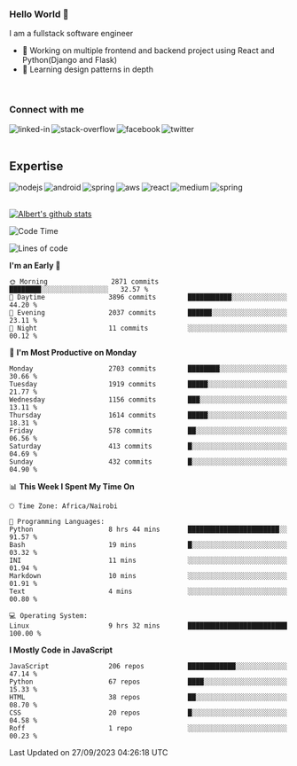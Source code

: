 

### Hello World 👋
I am a fullstack software engineer
- 🔭 Working on multiple frontend and backend project using React and Python(Django and Flask)
- 🌱 Learning design patterns in depth

<br>

### Connect with me

[<img align="left" alt="linked-in" src="https://img.shields.io/badge/linkedin-%230077B5.svg?&style=for-the-badge&logo=linkedin&logoColor=white" />](https://www.linkedin.com/in/albert-byrone/)

<!-- [<img align="left" alt="medium" src="https://img.shields.io/badge/medium-%2312100E.svg?&style=for-the-badge&logo=medium&logoColor=white" />](https://56faisal.medium.com/) -->

[<img align="left" alt="stack-overflow" src="https://img.shields.io/badge/stack%20overflow-FE7A16?logo=stack-overflow&logoColor=white&style=for-the-badge" />](https://stackoverflow.com/users/11916317/albert-byrone)

[<img align="left" alt="facebook" src="https://img.shields.io/badge/facebook-%231877F2.svg?&style=for-the-badge&logo=facebook&logoColor=white" />](https://web.facebook.com/albert.byrone.1/)

[<img align="left" alt="twitter" src="https://img.shields.io/badge/twitter-%231DA1F2.svg?&style=for-the-badge&logo=twitter&logoColor=white" />](https://twitter.com/byrone_albert)

<br>

<br>

## Expertise
<img align="left" alt="nodejs" src="https://img.shields.io/badge/python%20-%2343853D.svg?&style=for-the-badge&logo=node.js&logoColor=white" />
<img align="left" alt="android" src="https://img.shields.io/badge/Flask-3DDC84?logo=android&logoColor=white&style=for-the-badge" />
<img align="left" alt="spring" src="https://img.shields.io/badge/drf%20-%236DB33F.svg?&style=for-the-badge&logo=spring&logoColor=white" />
<img align="left" alt="aws" src="https://img.shields.io/badge/django%20AWS-%23232F3E?logo=amazon-aws&logoColor=white&style=for-the-badge" />
<img align="left" alt="react" src="https://img.shields.io/badge/react%20-%2320232a.svg?&style=for-the-badge&logo=react&logoColor=%2361DAFB" />
<img align="left" alt="medium" src="https://img.shields.io/badge/Angular-%23316192.svg?&style=for-the-badge&logo=postgresql&logoColor=white" />
<img align="left" alt="spring" src="https://img.shields.io/badge/Javascript%20-%236DB33F.svg?&style=for-the-badge&logo=spring&logoColor=white" />
<br>
<br>


[![Albert's github stats](https://github-readme-stats.vercel.app/api?username=Albert-Byrone&count_private=true&show_icons=true&theme=radical&hide_rank=false)](https://github.com/anuraghazra/github-readme-stats)

<!-- [![Top Langs](https://github-readme-stats.vercel.app/api/top-langs/?username=Albert-Byrone&layout=compact)](https://github.com/anuraghazra/github-readme-stats) -->

<!--
**Albert-Byrone/Albert-Byrone** is a ✨ _special_ ✨ repository because its `README.md` (this file) appears on your GitHub profile.

Here are some ideas to get you started:

- 🔭 I’m currently working on ...
- 🌱 I’m currently learning ...
- 👯 I’m looking to collaborate on ...
- 🤔 I’m looking for help with ...
- 💬 Ask me about ...
- 📫 How to reach me: ...
- 😄 Pronouns: ...
- ⚡ Fun fact: ...
-->


<!--START_SECTION:waka-->
![Code Time](http://img.shields.io/badge/Code%20Time-687%20hrs%2033%20mins-blue)

![Lines of code](https://img.shields.io/badge/From%20Hello%20World%20I%27ve%20Written-62.6%20million%20lines%20of%20code-blue)

**I'm an Early 🐤** 

```text
🌞 Morning                2871 commits        ████████░░░░░░░░░░░░░░░░░   32.57 % 
🌆 Daytime                3896 commits        ███████████░░░░░░░░░░░░░░   44.20 % 
🌃 Evening                2037 commits        ██████░░░░░░░░░░░░░░░░░░░   23.11 % 
🌙 Night                  11 commits          ░░░░░░░░░░░░░░░░░░░░░░░░░   00.12 % 
```
📅 **I'm Most Productive on Monday** 

```text
Monday                   2703 commits        ████████░░░░░░░░░░░░░░░░░   30.66 % 
Tuesday                  1919 commits        █████░░░░░░░░░░░░░░░░░░░░   21.77 % 
Wednesday                1156 commits        ███░░░░░░░░░░░░░░░░░░░░░░   13.11 % 
Thursday                 1614 commits        █████░░░░░░░░░░░░░░░░░░░░   18.31 % 
Friday                   578 commits         ██░░░░░░░░░░░░░░░░░░░░░░░   06.56 % 
Saturday                 413 commits         █░░░░░░░░░░░░░░░░░░░░░░░░   04.69 % 
Sunday                   432 commits         █░░░░░░░░░░░░░░░░░░░░░░░░   04.90 % 
```


📊 **This Week I Spent My Time On** 

```text
🕑︎ Time Zone: Africa/Nairobi

💬 Programming Languages: 
Python                   8 hrs 44 mins       ███████████████████████░░   91.57 % 
Bash                     19 mins             █░░░░░░░░░░░░░░░░░░░░░░░░   03.32 % 
INI                      11 mins             ░░░░░░░░░░░░░░░░░░░░░░░░░   01.94 % 
Markdown                 10 mins             ░░░░░░░░░░░░░░░░░░░░░░░░░   01.91 % 
Text                     4 mins              ░░░░░░░░░░░░░░░░░░░░░░░░░   00.80 % 

💻 Operating System: 
Linux                    9 hrs 32 mins       █████████████████████████   100.00 % 
```

**I Mostly Code in JavaScript** 

```text
JavaScript               206 repos           ████████████░░░░░░░░░░░░░   47.14 % 
Python                   67 repos            ████░░░░░░░░░░░░░░░░░░░░░   15.33 % 
HTML                     38 repos            ██░░░░░░░░░░░░░░░░░░░░░░░   08.70 % 
CSS                      20 repos            █░░░░░░░░░░░░░░░░░░░░░░░░   04.58 % 
Roff                     1 repo              ░░░░░░░░░░░░░░░░░░░░░░░░░   00.23 % 
```




 Last Updated on 27/09/2023 04:26:18 UTC
<!--END_SECTION:waka-->
